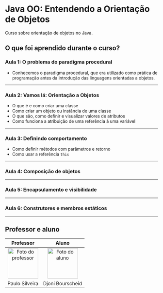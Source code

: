 # Java OO: Entendendo a Orientação de Objetos

Curso sobre orientação de objetos no Java.

## O que foi aprendido durante o curso?

### Aula 1: O problema do paradigma procedural

- Conhecemos o paradigma procedural, que era utilizado como prática de programação antes da introdução das linguagens orientadas a objetos.

---

### Aula 2: Vamos lá: Orientação a Objetos

- O que é e como criar uma classe
- Como criar um objeto ou instância de uma classe
- O que são, como definir e visualizar valores de atributos
- Como funciona a atribuição de uma referência à uma variável

---

### Aula 3: Definindo comportamento

- Como definir métodos com parâmetros e retorno
- Como usar a referência `this`

---

### Aula 4: Composição de objetos
---

### Aula 5: Encapsulamento e visibilidade
---

### Aula 6: Construtores e membros estáticos
---

## Professor e aluno

Professor | Aluno
:---:     | :---:
<a href="https://github.com/peas" target="_blank" rel="noopener noreferrer"><img width="100" height="100" src="https://github.com/peas.png" alt="Foto do professor" title="Foto do professor"></a> | <a href="https://github.com/djonibourscheid" target="_blank" rel="noopener noreferrer"><img width="100" height="100" src="https://github.com/djonibourscheid.png" alt="Foto do aluno" title="Foto do aluno"></a>
Paulo Silveira |Djoni Bourscheid
